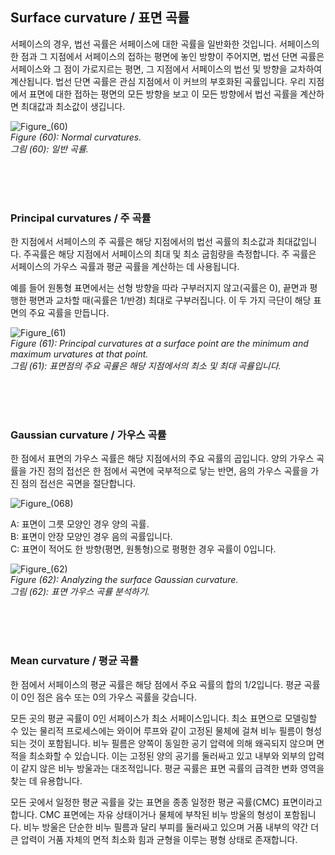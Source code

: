 ## Surface curvature / 표면 곡률

서페이스의 경우, 법선 곡률은 서페이스에 대한 곡률을 일반화한 것입니다. 서페이스의 한 점과 그 지점에서 서페이스의 접하는 평면에 놓인 방향이 주어지면, 법선 단면 곡률은 서페이스와 그 점이 가로지르는 평면, 그 지점에서 서페이스의 법선 및 방향을 교차하여 계산됩니다. 법선 단면 곡률은 관심 지점에서 이 커브의 부호화된 곡률입니다.
우리 지점에서 표면에 대한 접하는 평면의 모든 방향을 보고 이 모든 방향에서 법선 곡률을 계산하면 최대값과 최소값이 생깁니다.

![Figure_(60)](https://github.com/user-attachments/assets/216e7714-c641-4b0f-9ef6-edc5d42b9ad1) <br>
*Figure (60): Normal curvatures.* <br>
*그림 (60): 일반 곡률.*

<br>
<br>
<br>

### Principal curvatures / 주 곡률

한 지점에서 서페이스의 주 곡률은 해당 지점에서의 법선 곡률의 최소값과 최대값입니다. 주곡률은 해당 지점에서 서페이스의 최대 및 최소 굽힘량을 측정합니다. 주 곡률은 서페이스의 가우스 곡률과 평균 곡률을 계산하는 데 사용됩니다.

예를 들어 원통형 표면에서는 선형 방향을 따라 구부러지지 않고(곡률은 0), 끝면과 평행한 평면과 교차할 때(곡률은 1/반경) 최대로 구부러집니다. 이 두 가지 극단이 해당 표면의 주요 곡률을 만듭니다.

![Figure_(61)](https://github.com/user-attachments/assets/eb830e5e-d756-4754-bdcf-64dc49a86f55) <br>
*Figure (61): Principal curvatures at a surface point are the minimum and maximum  urvatures at that point.* <br>
*그림 (61): 표면점의 주요 곡률은 해당 지점에서의 최소 및 최대 곡률입니다.*

<br>
<br>
<br>

### Gaussian curvature / 가우스 곡률

한 점에서 표면의 가우스 곡률은 해당 지점에서의 주요 곡률의 곱입니다. 양의 가우스 곡률을 가진 점의 접선은 한 점에서 곡면에 국부적으로 닿는 반면, 음의 가우스 곡률을 가진 점의 접선은 곡면을 절단합니다.

![Figure_(068)](https://github.com/user-attachments/assets/4aa74587-73f4-4300-910e-1fe7615f4005)

A: 표면이 그릇 모양인 경우 양의 곡률. <br>
B: 표면이 안장 모양인 경우 음의 곡률입니다. <br>
C: 표면이 적어도 한 방향(평면, 원통형)으로 평평한 경우 곡률이 0입니다.

![Figure_(62)](https://github.com/user-attachments/assets/1f8738c1-c72f-4e58-8d53-f8d8c4d518d8) <br>
*Figure (62): Analyzing the surface Gaussian curvature.* <br>
*그림 (62): 표면 가우스 곡률 분석하기.*

<br>
<br>
<br>

### Mean curvature / 평균 곡률

한 점에서 서페이스의 평균 곡률은 해당 점에서 주요 곡률의 합의 1/2입니다. 평균 곡률이 0인 점은 음수 또는 0의 가우스 곡률을 갖습니다.

모든 곳의 평균 곡률이 0인 서페이스가 최소 서페이스입니다. 최소 표면으로 모델링할 수 있는 물리적 프로세스에는 와이어 루프와 같이 고정된 물체에 걸쳐 비누 필름이 형성되는 것이 포함됩니다. 비누 필름은 양쪽이 동일한 공기 압력에 의해 왜곡되지 않으며 면적을 최소화할 수 있습니다. 이는 고정된 양의 공기를 둘러싸고 있고 내부와 외부의 압력이 같지 않은 비누 방울과는 대조적입니다. 평균 곡률은 표면 곡률의 급격한 변화 영역을 찾는 데 유용합니다.

모든 곳에서 일정한 평균 곡률을 갖는 표면을 종종 일정한 평균 곡률(CMC) 표면이라고 합니다. CMC 표면에는 자유 상태이거나 물체에 부착된 비누 방울의 형성이 포함됩니다. 비누 방울은 단순한 비누 필름과 달리 부피를 둘러싸고 있으며 거품 내부의 약간 더 큰 압력이 거품 자체의 면적 최소화 힘과 균형을 이루는 평형 상태로 존재합니다.
